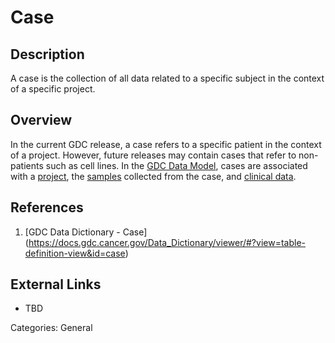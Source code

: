 # Case #
## Description ##
A case is the collection of all data related to a specific subject in the context of a specific project.
## Overview ##

In the current GDC release, a case refers to a specific patient in the context of a project.  However, future releases may contain cases that refer to non-patients such as cell lines. In the [GDC Data Model](LINK), cases are associated with a [project](LINK), the [samples](LINK) collected from the case, and [clinical data](LINK).

## References ##
1. [GDC Data Dictionary - Case] (https://docs.gdc.cancer.gov/Data_Dictionary/viewer/#?view=table-definition-view&id=case)

## External Links ##
* TBD

Categories: General
